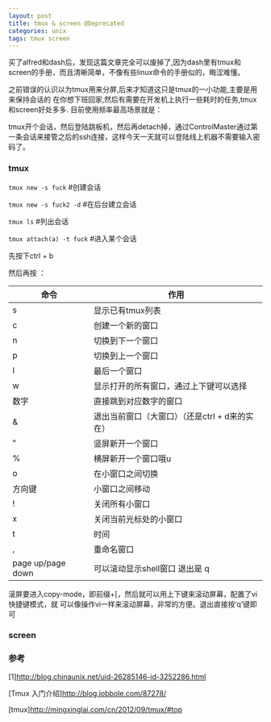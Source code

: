 ```yaml
---
layout: post
title: tmux & screen @Deprecated
categories: unix
tags: tmux screen
---
```


买了alfred和dash后，发现这篇文章完全可以废掉了,因为dash里有tmux和screen的手册，而且清晰简单，不像有些linux命令的手册似的，晦涩难懂。

之前错误的认识以为tmux用来分屏,后来才知道这只是tmux的一小功能,主要是用来保持会话的
在你想下班回家,然后有需要在开发机上执行一些耗时的任务,tmux和screen好处多多.
目前使用频率最高场景就是：

tmux开个会话，然后登陆跳板机，然后再detach掉，通过ControlMaster通过第一条会话来接管之后的ssh连接，这样今天一天就可以登陆线上机器不需要输入密码了。

### tmux

`tmux new -s fuck`     #创建会话

`tmux new -s fuck2 -d` #在后台建立会话

`tmux ls`              #列出会话

`tmux attach(a) -t fuck`  #进入某个会话

先按下ctrl + b

然后再按 ：

|命令|	作用|
|-|-|
|s|	显示已有tmux列表
|c|	创建一个新的窗口
|n|	切换到下一个窗口
|p|	切换到上一个窗口
|l|	最后一个窗口
|w|	显示打开的所有窗口，通过上下键可以选择
|数字|	直接跳到对应数字的窗口
|&	|退出当前窗口（大窗口）（还是ctrl + d来的实在）
|"	|竖屏新开一个窗口
|%	|横屏新开一个窗口哦u
|o	|在小窗口之间切换
|方向键|	小窗口之间移动
|! |关闭所有小窗口
|x	|关闭当前光标处的小窗口
|t	|时间
|,	|重命名窗口
|page up/page down	|可以滚动显示shell窗口 退出是 q

滚屏要进入copy-mode，即前缀+[，然后就可以用上下键来滚动屏幕，配置了vi快捷键模式，就 可以像操作vi一样来滚动屏幕，非常的方便。退出直接按‘q’键即可

### screen

### 参考

[1]<http://blog.chinaunix.net/uid-26285146-id-3252286.html>

[Tmux 入门介绍]<http://blog.jobbole.com/87278/>

[tmux]<http://mingxinglai.com/cn/2012/09/tmux/#top>
